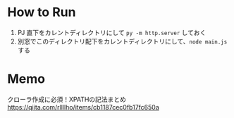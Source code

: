# How to Run

1. PJ 直下をカレントディレクトリにして `py -m http.server` しておく
2. 別窓でこのディレクトリ配下をカレントディレクトリにして、`node main.js` する
   

# Memo
クローラ作成に必須！XPATHの記法まとめ  
https://qiita.com/rllllho/items/cb1187cec0fb17fc650a  
